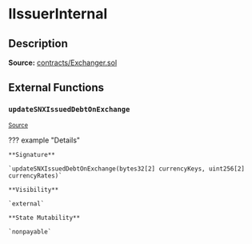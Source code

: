 # IIssuerInternal

## Description

**Source:** [contracts/Exchanger.sol](https://github.com/Synthetixio/synthetix/tree/v2.29.1-alpha/contracts/Exchanger.sol)

## External Functions

### `updateSNXIssuedDebtOnExchange`

<sub>[Source](https://github.com/Synthetixio/synthetix/tree/v2.29.1-alpha/contracts/Exchanger.sol#L56)</sub>

??? example "Details"

    **Signature**

    `updateSNXIssuedDebtOnExchange(bytes32[2] currencyKeys, uint256[2] currencyRates)`

    **Visibility**

    `external`

    **State Mutability**

    `nonpayable`
